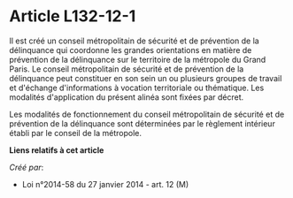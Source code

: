 # Article L132-12-1

Il est créé un conseil métropolitain de sécurité et de prévention de la délinquance qui coordonne les grandes orientations en
matière de prévention de la délinquance sur le territoire de la métropole du Grand Paris. Le conseil métropolitain de
sécurité et de prévention de la délinquance peut constituer en son sein un ou plusieurs groupes de travail et d'échange
d'informations à vocation territoriale ou thématique. Les modalités d'application du présent alinéa sont fixées par décret. 

Les modalités de fonctionnement du conseil métropolitain de sécurité et de prévention de la délinquance sont déterminées par
le règlement intérieur établi par le conseil de la métropole.

**Liens relatifs à cet article**

_Créé par_:

  - Loi n°2014-58 du 27 janvier 2014 - art. 12 (M)

